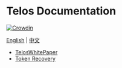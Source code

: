# Telos Documentation

[![Crowdin](https://d322cqt584bo4o.cloudfront.net/telos-docs/localized.svg)](https://crowdin.com/project/telos-docs)

[English](./README.md) | [中文](./zh-CN/README.md)

- [TelosWhitePaper](TelosWhitePaper.md)
- [Token Recovery](./TelosLostKeyRecoveryPortal.md)